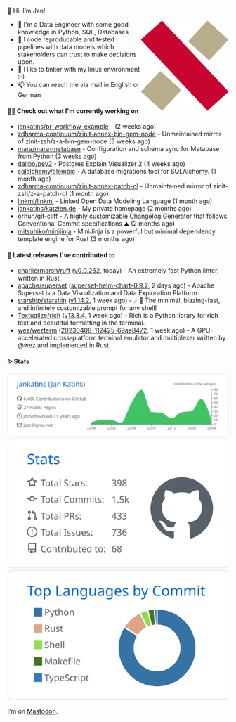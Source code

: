 👋 Hi, I’m Jan!

<img align="right" src="https://raw.githubusercontent.com/kreuzwerkerbot/kreuzwerkerbot/master/assets/xw.png" width="200">

- 🌱 I'm a Data Engineer with some good knowledge in Python, SQL, Databases
- 💪 I code reproducable and tested pipelines with data models which stakeholders can trust to make decisions upon.
- 💞️ I like to tinker with my linux environment :-)
- 📫 You can reach me via mail in English or German

#### 👩‍💻 Check out what I'm currently working on

- [jankatins/pr-workflow-example](https://github.com/jankatins/pr-workflow-example) -  (2 weeks ago)
- [zdharma-continuum/zinit-annex-bin-gem-node](https://github.com/zdharma-continuum/zinit-annex-bin-gem-node) - Unmaintained mirror of zinit-zsh/z-a-bin-gem-node (3 weeks ago)
- [mara/mara-metabase](https://github.com/mara/mara-metabase) - Configuration and schema sync for Metabase from Python (3 weeks ago)
- [dalibo/pev2](https://github.com/dalibo/pev2) - Postgres Explain Visualizer 2 (4 weeks ago)
- [sqlalchemy/alembic](https://github.com/sqlalchemy/alembic) - A database migrations tool for SQLAlchemy. (1 month ago)
- [zdharma-continuum/zinit-annex-patch-dl](https://github.com/zdharma-continuum/zinit-annex-patch-dl) - Unmaintained mirror of zinit-zsh/z-a-patch-dl (1 month ago)
- [linkml/linkml](https://github.com/linkml/linkml) - Linked Open Data Modeling Language (1 month ago)
- [jankatins/katzien.de](https://github.com/jankatins/katzien.de) - My private homepage (2 months ago)
- [orhun/git-cliff](https://github.com/orhun/git-cliff) - A highly customizable Changelog Generator that follows Conventional Commit specifications ⛰️  (2 months ago)
- [mitsuhiko/minijinja](https://github.com/mitsuhiko/minijinja) - MiniJinja is a powerful but minimal dependency template engine for Rust (3 months ago)

#### 🔭 Latest releases I've contributed to

- [charliermarsh/ruff](https://github.com/charliermarsh/ruff) ([v0.0.262](https://github.com/charliermarsh/ruff/releases/tag/v0.0.262), today) - An extremely fast Python linter, written in Rust.
- [apache/superset](https://github.com/apache/superset) ([superset-helm-chart-0.9.2](https://github.com/apache/superset/releases/tag/superset-helm-chart-0.9.2), 2 days ago) - Apache Superset is a Data Visualization and Data Exploration Platform
- [starship/starship](https://github.com/starship/starship) ([v1.14.2](https://github.com/starship/starship/releases/tag/v1.14.2), 1 week ago) - ☄🌌️  The minimal, blazing-fast, and infinitely customizable prompt for any shell!
- [Textualize/rich](https://github.com/Textualize/rich) ([v13.3.4](https://github.com/Textualize/rich/releases/tag/v13.3.4), 1 week ago) - Rich is a Python library for rich text and beautiful formatting in the terminal.
- [wez/wezterm](https://github.com/wez/wezterm) ([20230408-112425-69ae8472](https://github.com/wez/wezterm/releases/tag/20230408-112425-69ae8472), 1 week ago) - A GPU-accelerated cross-platform terminal emulator and multiplexer written by @wez and implemented in Rust


#### ✨ Stats

  [![](https://raw.githubusercontent.com/jankatins/jankatins/master/profile-summary-card-output/github/0-profile-details.svg)](https://github.com/vn7n24fzkq/github-profile-summary-cards)
  [![](https://raw.githubusercontent.com/jankatins/jankatins/master/profile-summary-card-output/github/3-stats.svg)](https://github.com/vn7n24fzkq/github-profile-summary-cards)
  [![](https://raw.githubusercontent.com/jankatins/jankatins/master/profile-summary-card-output/github/2-most-commit-language.svg)](https://github.com/vn7n24fzkq/github-profile-summary-cards)

I'm on <a rel="me" href="https://fosstodon.org/@jankatins">Mastodon</a>.
